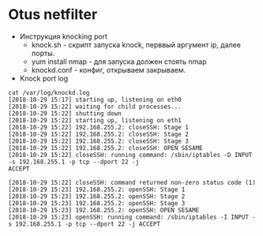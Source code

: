 # Otus netfilter


* Инструкция knocking port
  * knock.sh - скрипт запуска knock, перввый аргумент ip, далее порты. 
  * yum install nmap - для запуска должен стоять nmap
  * knockd.conf - конфиг, открываем закрываем.
* Knock port log 
```
cat /var/log/knockd.log
[2018-10-29 15:17] starting up, listening on eth0
[2018-10-29 15:22] waiting for child processes...
[2018-10-29 15:22] shutting down
[2018-10-29 15:22] starting up, listening on eth1
[2018-10-29 15:22] 192.168.255.2: closeSSH: Stage 1
[2018-10-29 15:22] 192.168.255.2: closeSSH: Stage 2
[2018-10-29 15:22] 192.168.255.2: closeSSH: Stage 3
[2018-10-29 15:22] 192.168.255.2: closeSSH: OPEN SESAME
[2018-10-29 15:22] closeSSH: running command: /sbin/iptables -D INPUT -s 192.168.255.1 -p tcp --dport 22 -j
ACCEPT

[2018-10-29 15:22] closeSSH: command returned non-zero status code (1)
[2018-10-29 15:23] 192.168.255.2: openSSH: Stage 1
[2018-10-29 15:23] 192.168.255.2: openSSH: Stage 2
[2018-10-29 15:23] 192.168.255.2: openSSH: Stage 3
[2018-10-29 15:23] 192.168.255.2: openSSH: OPEN SESAME
[2018-10-29 15:23] openSSH: running command: /sbin/iptables -I INPUT -s 192.168.255.1 -p tcp --dport 22 -j ACCEPT
```
